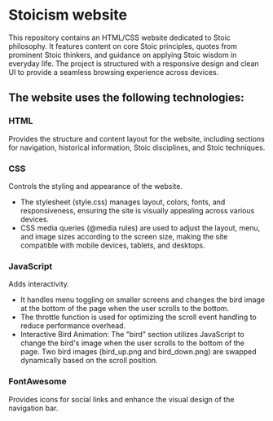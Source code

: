 # Stoicism website
This repository contains an HTML/CSS website dedicated to Stoic philosophy. It features content on core Stoic principles, quotes from prominent Stoic thinkers, and guidance on applying Stoic wisdom in everyday life. The project is structured with a responsive design and clean UI to provide a seamless browsing experience across devices.

## The website uses the following technologies:

### HTML
Provides the structure and content layout for the website, including sections for navigation, historical information, Stoic disciplines, and Stoic techniques.
### CSS
Controls the styling and appearance of the website. 
  - The stylesheet (style.css) manages layout, colors, fonts, and responsiveness, ensuring the site is visually appealing across various devices.
  - CSS media queries (@media rules) are used to adjust the layout, menu, and image sizes according to the screen size, making the site compatible with mobile devices, tablets, and desktops.
### JavaScript
Adds interactivity. 
  - It handles menu toggling on smaller screens and changes the bird image at the bottom of the page when the user scrolls to the bottom. 
  - The throttle function is used for optimizing the scroll event handling to reduce performance overhead.
  - Interactive Bird Animation:
The "bird" section utilizes JavaScript to change the bird's image when the user scrolls to the bottom of the page. Two bird images (bird_up.png and bird_down.png) are swapped dynamically based on the scroll position.


### FontAwesome
Provides icons for social links and enhance the visual design of the navigation bar. 
